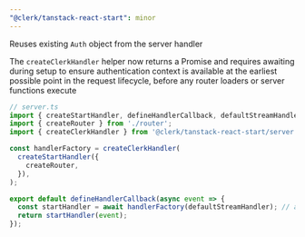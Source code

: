 ```yaml
---
"@clerk/tanstack-react-start": minor
---
```


Reuses existing `Auth` object from the server handler

The `createClerkHandler` helper now returns a Promise and requires awaiting during setup to ensure authentication context is available at the earliest possible point in the request lifecycle, before any router loaders or server functions execute

```ts
// server.ts
import { createStartHandler, defineHandlerCallback, defaultStreamHandler } from '@tanstack/react-start/server';
import { createRouter } from './router';
import { createClerkHandler } from '@clerk/tanstack-react-start/server';

const handlerFactory = createClerkHandler(
  createStartHandler({
    createRouter,
  }),
);

export default defineHandlerCallback(async event => {
  const startHandler = await handlerFactory(defaultStreamHandler); // awaited
  return startHandler(event);
});
```